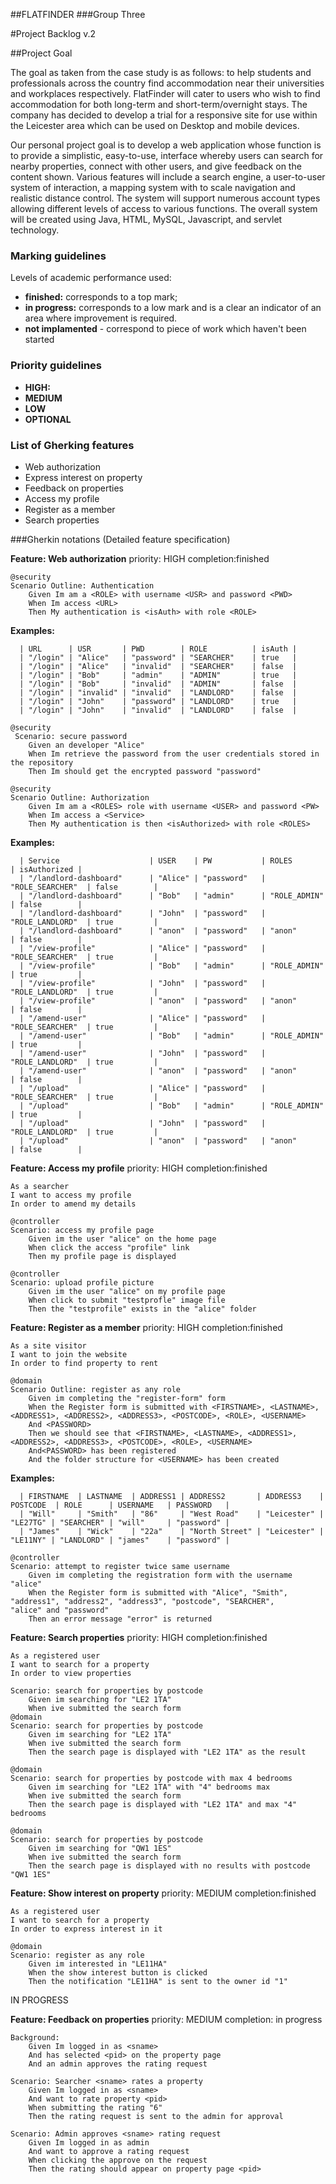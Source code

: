 ##FLATFINDER
###Group Three

#Project Backlog v.2

##Project Goal

The goal as taken from the case study is as follows: to help students and professionals across the country find accommodation near their universities and workplaces respectively. FlatFinder will cater to users who wish to find accommodation for both long-term and short-term/overnight stays. The company has decided to develop a trial for a responsive site for use within the Leicester area which can be used on Desktop and mobile devices.

Our personal project goal is to develop a web application whose function is to provide a simplistic, easy-to-use, interface whereby users can search for nearby properties, connect with other users, and give feedback on the content shown. Various features will include a search engine, a user-to-user system of interaction, a mapping system with to scale navigation and realistic distance control. The system will support numerous account types allowing different levels of access to various functions. The overall system will be created using Java, HTML, MySQL, Javascript, and servlet technology.

### Marking guidelines

Levels of academic performance used:
*  **finished:**  corresponds to a top mark;
*  **in progress:**  corresponds to a low mark and is a clear an indicator of an area where improvement is required.
*  **not implamented** -  correspond to piece of work which haven't been started

### Priority guidelines
*  **HIGH:**
*  **MEDIUM**
*  **LOW**
*  **OPTIONAL**



### List of Gherking features

*  Web authorization
*  Express interest on property
*  Feedback on properties
*  Access my profile
*  Register as a member
*  Search properties


###Gherkin notations (Detailed feature specification)

**Feature: Web authorization**
priority: HIGH
completion:finished

	@security
	Scenario Outline: Authentication
		Given Im am a <ROLE> with username <USR> and password <PWD>
		When Im access <URL> 
		Then My authentication is <isAuth> with role <ROLE>

**Examples:** 
    
      | URL      | USR       | PWD        | ROLE          | isAuth |
      | "/login" | "Alice"   | "password" | "SEARCHER"    | true   |
      | "/login" | "Alice"   | "invalid"  | "SEARCHER"    | false  |
      | "/login" | "Bob"     | "admin"    | "ADMIN"       | true   |
      | "/login" | "Bob"     | "invalid"  | "ADMIN"       | false  |
      | "/login" | "invalid" | "invalid"  | "LANDLORD"    | false  |
      | "/login" | "John"    | "password" | "LANDLORD"	  | true   |
      | "/login" | "John"    | "invalid"  | "LANDLORD"    | false  |

	@security
	 Scenario: secure password
		Given an developer "Alice"
		When Im retrieve the password from the user credentials stored in the repository 
		Then Im should get the encrypted password "password"

	@security
	Scenario Outline: Authorization
		Given Im am a <ROLES> role with username <USER> and password <PW>
		When Im access a <Service>
		Then My authentication is then <isAuthorized> with role <ROLES>
		
**Examples:** 
    
      | Service                    | USER    | PW			| ROLES            | isAuthorized |
      | "/landlord-dashboard"      | "Alice" | "password"	| "ROLE_SEARCHER"  | false        |
      | "/landlord-dashboard"      | "Bob"   | "admin"		| "ROLE_ADMIN"     | false        |
      | "/landlord-dashboard"      | "John"  | "password"   | "ROLE_LANDLORD"  | true         |
      | "/landlord-dashboard"      | "anon"  | "password"   | "anon"           | false        |
      | "/view-profile"            | "Alice" | "password"   | "ROLE_SEARCHER"  | true         |
      | "/view-profile"            | "Bob"   | "admin"      | "ROLE_ADMIN"     | true         |
      | "/view-profile"            | "John"  | "password"   | "ROLE_LANDLORD"  | true         |
      | "/view-profile"            | "anon"  | "password"   | "anon"           | false        |
      | "/amend-user"              | "Alice" | "password"   | "ROLE_SEARCHER"  | true         |
      | "/amend-user"              | "Bob"   | "admin"      | "ROLE_ADMIN"     | true         |
      | "/amend-user"              | "John"  | "password" 	| "ROLE_LANDLORD"  | true         |
      | "/amend-user"              | "anon"  | "password" 	| "anon"           | false        |
      | "/upload"				   | "Alice" | "password"   | "ROLE_SEARCHER"  | true         |
      | "/upload" 			       | "Bob"   | "admin"      | "ROLE_ADMIN"     | true         |
      | "/upload"                  | "John"  | "password" 	| "ROLE_LANDLORD"  | true         |
      | "/upload"                  | "anon"  | "password" 	| "anon"           | false        |
	
**Feature: Access my profile**
priority: HIGH
completion:finished
	
	As a searcher
	I want to access my profile
	In order to amend my details
	
	@controller
	Scenario: access my profile page
		Given im the user "alice" on the home page
		When click the access "profile" link
		Then my profile page is displayed
		
	@controller
	Scenario: upload profile picture
		Given im the user "alice" on my profile page
		When click to submit "testprofle" image file
		Then the "testprofile" exists in the "alice" folder


**Feature: Register as a member**
priority: HIGH
completion:finished

  	As a site visitor
	I want to join the website
	In order to find property to rent

  	@domain 
	Scenario Outline: register as any role
		Given im completing the "register-form" form
		When the Register form is submitted with <FIRSTNAME>, <LASTNAME>, <ADDRESS1>, <ADDRESS2>, <ADDRESS3>, <POSTCODE>, <ROLE>, <USERNAME>
		And <PASSWORD>
		Then we should see that <FIRSTNAME>, <LASTNAME>, <ADDRESS1>, <ADDRESS2>, <ADDRESS3>, <POSTCODE>, <ROLE>, <USERNAME>
		And<PASSWORD> has been registered
		And the folder structure for <USERNAME> has been created

**Examples:**

	  | FIRSTNAME  | LASTNAME  | ADDRESS1 | ADDRESS2       | ADDRESS3    | POSTCODE  | ROLE      | USERNAME   | PASSWORD   |
	  | "Will"     | "Smith"   | "86"     | "West Road"    | "Leicester" | "LE27TG" | "SEARCHER" | "will"     | "password" |
	  | "James"    | "Wick"    | "22a"    | "North Street" | "Leicester" | "LE11NY" | "LANDLORD" | "james"    | "password" |
  
	@controller
	Scenario: attempt to register twice same username
		Given im completing the registration form with the username "alice"
		When the Register form is submitted with "Alice", "Smith", "address1", "address2", "address3", "postcode", "SEARCHER", 		"alice" and "password"
		Then an error message "error" is returned
		
		
**Feature: Search properties**
priority: HIGH
completion:finished

	As a registered user
	I want to search for a property
	In order to view properties
	
	Scenario: search for properties by postcode
		Given im searching for "LE2 1TA"
		When ive submitted the search form
	@domain  
	Scenario: search for properties by postcode
		Given im searching for "LE2 1TA"
		When ive submitted the search form
		Then the search page is displayed with "LE2 1TA" as the result
		
	@domain  
	Scenario: search for properties by postcode with max 4 bedrooms
		Given im searching for "LE2 1TA" with "4" bedrooms max
		When ive submitted the search form
		Then the search page is displayed with "LE2 1TA" and max "4" bedrooms 
	
	@domain  
	Scenario: search for properties by postcode
		Given im searching for "QW1 1ES"
		When ive submitted the search form
		Then the search page is displayed with no results with postcode "QW1 1ES"


**Feature: Show interest on property** 
priority: MEDIUM
completion:finished

 	As a registered user
 	I want to search for a property
 	In order to express interest in it
 	
	@domain  
	Scenario: register as any role
		Given im interested in "LE11HA"
		When the show interest button is clicked
		Then the notification "LE11HA" is sent to the owner id "1"
		
IN PROGRESS	

**Feature: Feedback on properties**
priority: MEDIUM
completion: in progress

   	Background:
		Given Im logged in as <sname>
		And has selected <pid> on the property page
		And an admin approves the rating request
		
 	Scenario: Searcher <sname> rates a property 
		Given Im logged in as <sname>
		And want to rate property <pid>
		When submitting the rating "6" 
		Then the rating request is sent to the admin for approval
  
   	Scenario: Admin approves <sname> rating request
		Given Im logged in as admin
		And want to approve a rating request
		When clicking the approve on the request 
		Then the rating should appear on property page <pid>


